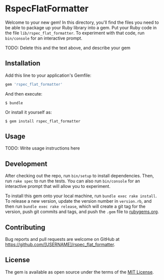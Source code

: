 # RspecFlatFormatter

Welcome to your new gem! In this directory, you'll find the files you need to be able to package up your Ruby library into a gem. Put your Ruby code in the file `lib/rspec_flat_formatter`. To experiment with that code, run `bin/console` for an interactive prompt.

TODO: Delete this and the text above, and describe your gem

## Installation

Add this line to your application's Gemfile:

```ruby
gem 'rspec_flat_formatter'
```

And then execute:

    $ bundle

Or install it yourself as:

    $ gem install rspec_flat_formatter

## Usage

TODO: Write usage instructions here

## Development

After checking out the repo, run `bin/setup` to install dependencies. Then, run `rake spec` to run the tests. You can also run `bin/console` for an interactive prompt that will allow you to experiment.

To install this gem onto your local machine, run `bundle exec rake install`. To release a new version, update the version number in `version.rb`, and then run `bundle exec rake release`, which will create a git tag for the version, push git commits and tags, and push the `.gem` file to [rubygems.org](https://rubygems.org).

## Contributing

Bug reports and pull requests are welcome on GitHub at https://github.com/[USERNAME]/rspec_flat_formatter.

## License

The gem is available as open source under the terms of the [MIT License](https://opensource.org/licenses/MIT).
